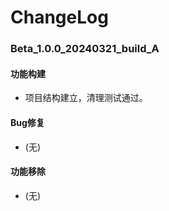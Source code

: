 # ChangeLog

### Beta_1.0.0_20240321_build_A

#### 功能构建

- 项目结构建立，清理测试通过。

#### Bug修复

- (无)

#### 功能移除

- (无)
